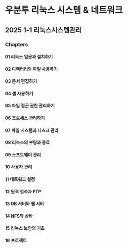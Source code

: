 우분투 리눅스 시스템 & 네트워크
=================================
2025 1-1 리눅스시스템관리
---------------------------------

### Chapters
#### 01 리눅스 입문과 설치하기
#### 02 디렉터리와 파일 사용하기
#### 03 문서 편집하기
#### 04 셸 사용하기
#### 05 파일 접근 권한 관리하기
#### 06 프로세스 관리하기
#### 07 파일 시스템과 디스크 관리
#### 08 리눅스의 부팅과 종료
#### 09 소프트웨어 관리
#### 10 사용자 관리
#### 11 네트워크 설정
#### 12 원격 접속과 FTP
#### 13 DB 서버와 웹 서버
#### 14 NFS와 삼바
#### 15 리눅스 보안의 기초
#### 16 프로젝트

